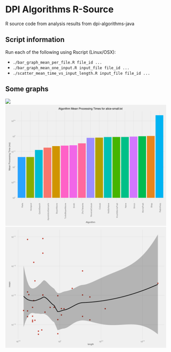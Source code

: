 # DPI Algorithms R-Source

R source code from analysis results from dpi-algorithms-java

## Script information

Run each of the following using Rscript (Linux/OSX):

 - `./bar_graph_mean_per_file.R file_id ...`
 - `./bar_graph_mean_one_input.R input_file file_id ...`
 - `./scatter_mean_time_vs_input_length.R input_file file_id ...`

## Some graphs

![](https://raw.githubusercontent.com/KieranHunt/dpi-algorithms-r/master/graphs/bar_graph_mean_per_file.png)
![](https://raw.githubusercontent.com/KieranHunt/dpi-algorithms-r/master/graphs/bar_graph_mean_one_input.png)
![](https://raw.githubusercontent.com/KieranHunt/dpi-algorithms-r/master/graphs/scatter_mean_time_vs_input_length.png)
